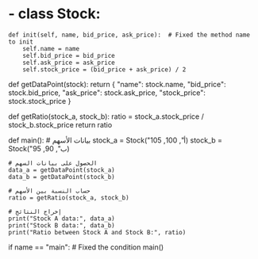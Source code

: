 # - class Stock:
    def init(self, name, bid_price, ask_price):  # Fixed the method name to init
        self.name = name
        self.bid_price = bid_price
        self.ask_price = ask_price
        self.stock_price = (bid_price + ask_price) / 2

def getDataPoint(stock):
    return {
        "name": stock.name,
        "bid_price": stock.bid_price,
        "ask_price": stock.ask_price,
        "stock_price": stock.stock_price
    }

def getRatio(stock_a, stock_b):
    ratio = stock_a.stock_price / stock_b.stock_price
    return ratio

def main():
    # بيانات الأسهم
    stock_a = Stock("أ", 100, 105)
    stock_b = Stock("ب", 90, 95)
    
    # الحصول على بيانات السهم
    data_a = getDataPoint(stock_a)
    data_b = getDataPoint(stock_b)
    
    # حساب النسبة بين الأسهم
    ratio = getRatio(stock_a, stock_b)
    
    # إخراج النتائج
    print("Stock A data:", data_a)
    print("Stock B data:", data_b)
    print("Ratio between Stock A and Stock B:", ratio)

if name == "main":  # Fixed the condition
    main()
